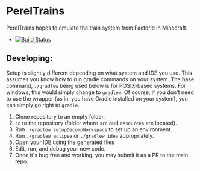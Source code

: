 PerelTrains
==========
PerelTrains hopes to emulate the train system from Factorio in Minecraft.
- [![Build Status](https://travis-ci.org/TechShroom/PerelTrains.svg?branch=master)](https://travis-ci.org/TechShroom/PerelTrains)

Developing:
----------
Setup is slightly different depending on what system and IDE you use.
This assumes you know how to run gradle commands on your system.
The base command, `./gradlew` being used below is for POSIX-based systems. For windows, this would simply change to `gradlew`.
Of course, if you don't need to use the wrapper (as in, you have Gradle installed on your system), you can simply go right to `gradle`.


1. Clone repository to an empty folder.
2. `cd` to the repository (folder where `src` and `resources` are located).
3. Run `./gradlew setupDecompWorkspace` to set up an environment.
4. Run `./gradlew eclipse` or `./gradlew idea` appropriately.
5. Open your IDE using the generated files
6. Edit, run, and debug your new code.
7. Once it's bug free and working, you may submit it as a PR to the main repo.
